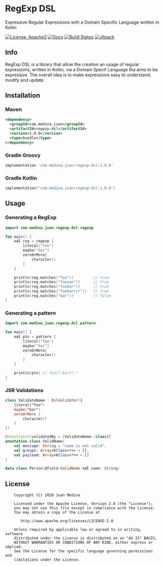 # RegExp DSL

Expressive Regular Expressions with a Domain Specific Language written in Kotlin

[![License: Apache2](https://img.shields.io/badge/license-Apache%202-blue.svg)](https://github.com/juan-medina/regexp-dsl/blob/master/LICENSE)
[![Docs](https://img.shields.io/badge/docs-latest-brightgreen.svg)](https://juan-medina.github.io/regexp-dsl/)
[![Build Status](https://travis-ci.com/juan-medina/regexp-dsl.svg?branch=master)](https://travis-ci.com/juan-medina/regexp-dsl)
[![Jitpack](https://jitpack.io/v/juan-medina/regexp-dsl.svg)](https://jitpack.io/#juan-medina/regexp-dsl)

## Info

RegExp DSL is a library that allow the creation an usage of regular expressions, written in Kotlin, via a Domain Specif Language tha aims to be expressive. The overall idea is to make expressions easy to understand, modify and update. 

## Installation

### Maven

```xml
<dependency>
  <groupId>com.medina.juan</groupId>
  <artifactId>regexp-dsl</artifactId>
  <version>1.0.0</version>
  <type>bundle</type>
</dependency>
```

### Gradle Groovy

```groovy
implementation 'com.medina.juan:regexp-dsl:1.0.0'
```

### Gradle Kotlin

```kotlin
implementation("com.medina.juan:regexp-dsl:1.0.0")
```

## Usage

### Generating a RegExp

```kotlin
import com.medina.juan.regexp.dsl.regexp

fun main() {
    val reg = regexp {        
        literal("foo")
        maybe("bar")    
        zeroOrMore{
            character()
        }        
    }

    println(reg.matches("foo"))         // true
    println(reg.matches("fooooo"))      // true
    println(reg.matches("foobar"))      // true
    println(reg.matches("foobarrrr"))   // true
    println(reg.matches("bar"))         // false
} 
```

### Generating a pattern

```kotlin
import com.medina.juan.regexp.dsl.pattern

fun main() {
    val ptn = pattern {        
        literal("foo")
        maybe("bar")    
        zeroOrMore{
            character()
        }        
    }

    println(ptn) // foo(?:bar)?.*     
} 
```

### JSR Validations

```kotlin
class ValidateName : DslValidator({
    literal("foo")
    maybe("bar")
    zeroOrMore {
        character()
    }
})

@Constraint(validatedBy = [ValidateName::class])
annotation class ValidName(
    val message: String = "name is not valid",
    val groups: Array<KClass<*>> = [],
    val payload: Array<KClass<*>> = []
)

data class Person(@field:ValidName val name: String)
```

## License

```text
    Copyright (C) 2020 Juan Medina

    Licensed under the Apache License, Version 2.0 (the "License");
    you may not use this file except in compliance with the License.
    You may obtain a copy of the License at

       http://www.apache.org/licenses/LICENSE-2.0

    Unless required by applicable law or agreed to in writing, software
    distributed under the License is distributed on an "AS IS" BASIS,
    WITHOUT WARRANTIES OR CONDITIONS OF ANY KIND, either express or implied.
    See the License for the specific language governing permissions and
    limitations under the License.
```
